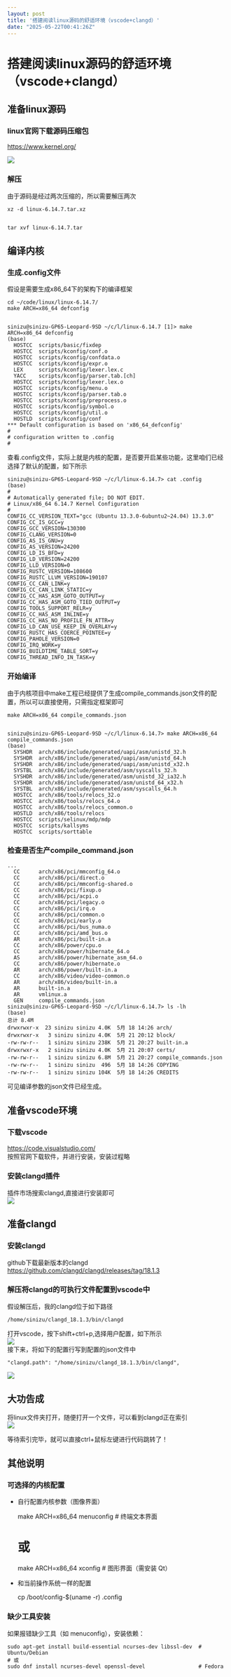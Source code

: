 ```yaml
---
layout: post
title: '搭建阅读linux源码的舒适环境（vscode+clangd）'
date: "2025-05-22T00:41:26Z"
---
```

搭建阅读linux源码的舒适环境（vscode+clangd）
===============================

准备linux源码
---------

### linux官网下载源码压缩包

https://www.kernel.org/

![](https://img2024.cnblogs.com/blog/3570185/202505/3570185-20250521200845686-713393791.png)

### 解压

由于源码是经过两次压缩的，所以需要解压两次

    xz -d linux-6.14.7.tar.xz 
    

    tar xvf linux-6.14.7.tar
    

编译内核
----

### 生成.config文件

假设是需要生成x86\_64下的架构下的编译框架

    cd ~/code/linux/linux-6.14.7/
    make ARCH=x86_64 defconfig
    

    sinizu@sinizu-GP65-Leopard-9SD ~/c/l/linux-6.14.7 [1]> make ARCH=x86_64 defconfig                                                                                                      (base) 
      HOSTCC  scripts/basic/fixdep
      HOSTCC  scripts/kconfig/conf.o
      HOSTCC  scripts/kconfig/confdata.o
      HOSTCC  scripts/kconfig/expr.o
      LEX     scripts/kconfig/lexer.lex.c
      YACC    scripts/kconfig/parser.tab.[ch]
      HOSTCC  scripts/kconfig/lexer.lex.o
      HOSTCC  scripts/kconfig/menu.o
      HOSTCC  scripts/kconfig/parser.tab.o
      HOSTCC  scripts/kconfig/preprocess.o
      HOSTCC  scripts/kconfig/symbol.o
      HOSTCC  scripts/kconfig/util.o
      HOSTLD  scripts/kconfig/conf
    *** Default configuration is based on 'x86_64_defconfig'
    #
    # configuration written to .config
    #
    
    

查看.config文件，实际上就是内核的配置，是否要开启某些功能，这里咱们已经选择了默认的配置，如下所示

    sinizu@sinizu-GP65-Leopard-9SD ~/c/l/linux-6.14.7> cat .config                                                                                                                         (base) 
    #
    # Automatically generated file; DO NOT EDIT.
    # Linux/x86_64 6.14.7 Kernel Configuration
    #
    CONFIG_CC_VERSION_TEXT="gcc (Ubuntu 13.3.0-6ubuntu2~24.04) 13.3.0"
    CONFIG_CC_IS_GCC=y
    CONFIG_GCC_VERSION=130300
    CONFIG_CLANG_VERSION=0
    CONFIG_AS_IS_GNU=y
    CONFIG_AS_VERSION=24200
    CONFIG_LD_IS_BFD=y
    CONFIG_LD_VERSION=24200
    CONFIG_LLD_VERSION=0
    CONFIG_RUSTC_VERSION=108600
    CONFIG_RUSTC_LLVM_VERSION=190107
    CONFIG_CC_CAN_LINK=y
    CONFIG_CC_CAN_LINK_STATIC=y
    CONFIG_CC_HAS_ASM_GOTO_OUTPUT=y
    CONFIG_CC_HAS_ASM_GOTO_TIED_OUTPUT=y
    CONFIG_TOOLS_SUPPORT_RELR=y
    CONFIG_CC_HAS_ASM_INLINE=y
    CONFIG_CC_HAS_NO_PROFILE_FN_ATTR=y
    CONFIG_LD_CAN_USE_KEEP_IN_OVERLAY=y
    CONFIG_RUSTC_HAS_COERCE_POINTEE=y
    CONFIG_PAHOLE_VERSION=0
    CONFIG_IRQ_WORK=y
    CONFIG_BUILDTIME_TABLE_SORT=y
    CONFIG_THREAD_INFO_IN_TASK=y
    

### 开始编译

由于内核项目中make工程已经提供了生成compile\_commands.json文件的配置，所以可以直接使用，只需指定框架即可

    make ARCH=x86_64 compile_commands.json                                                                                              
    

    sinizu@sinizu-GP65-Leopard-9SD ~/c/l/linux-6.14.7> make ARCH=x86_64 compile_commands.json                                                                                              (base) 
      SYSHDR  arch/x86/include/generated/uapi/asm/unistd_32.h
      SYSHDR  arch/x86/include/generated/uapi/asm/unistd_64.h
      SYSHDR  arch/x86/include/generated/uapi/asm/unistd_x32.h
      SYSTBL  arch/x86/include/generated/asm/syscalls_32.h
      SYSHDR  arch/x86/include/generated/asm/unistd_32_ia32.h
      SYSHDR  arch/x86/include/generated/asm/unistd_64_x32.h
      SYSTBL  arch/x86/include/generated/asm/syscalls_64.h
      HOSTCC  arch/x86/tools/relocs_32.o
      HOSTCC  arch/x86/tools/relocs_64.o
      HOSTCC  arch/x86/tools/relocs_common.o
      HOSTLD  arch/x86/tools/relocs
      HOSTCC  scripts/selinux/mdp/mdp
      HOSTCC  scripts/kallsyms
      HOSTCC  scripts/sorttable
    
    

### 检查是否生产compile\_command.json

    ...
      CC      arch/x86/pci/mmconfig_64.o
      CC      arch/x86/pci/direct.o
      CC      arch/x86/pci/mmconfig-shared.o
      CC      arch/x86/pci/fixup.o
      CC      arch/x86/pci/acpi.o
      CC      arch/x86/pci/legacy.o
      CC      arch/x86/pci/irq.o
      CC      arch/x86/pci/common.o
      CC      arch/x86/pci/early.o
      CC      arch/x86/pci/bus_numa.o
      CC      arch/x86/pci/amd_bus.o
      AR      arch/x86/pci/built-in.a
      CC      arch/x86/power/cpu.o
      CC      arch/x86/power/hibernate_64.o
      AS      arch/x86/power/hibernate_asm_64.o
      CC      arch/x86/power/hibernate.o
      AR      arch/x86/power/built-in.a
      CC      arch/x86/video/video-common.o
      AR      arch/x86/video/built-in.a
      AR      built-in.a
      AR      vmlinux.a
      GEN     compile_commands.json
    sinizu@sinizu-GP65-Leopard-9SD ~/c/l/linux-6.14.7> ls -lh                                                                                                                              (base) 
    总计 8.4M
    drwxrwxr-x  23 sinizu sinizu 4.0K  5月 18 14:26 arch/
    drwxrwxr-x   3 sinizu sinizu 4.0K  5月 21 20:12 block/
    -rw-rw-r--   1 sinizu sinizu 238K  5月 21 20:27 built-in.a
    drwxrwxr-x   2 sinizu sinizu 4.0K  5月 21 20:07 certs/
    -rw-rw-r--   1 sinizu sinizu 6.8M  5月 21 20:27 compile_commands.json
    -rw-rw-r--   1 sinizu sinizu  496  5月 18 14:26 COPYING
    -rw-rw-r--   1 sinizu sinizu 104K  5月 18 14:26 CREDITS
    

可见编译参数的json文件已经生成。

准备vscode环境
----------

### 下载vscode

https://code.visualstudio.com/  
按照官网下载软件，并进行安装，安装过程略

### 安装clangd插件

插件市场搜索clangd,直接进行安装即可  
![](https://img2024.cnblogs.com/blog/3570185/202505/3570185-20250521203845381-1301537050.png)

准备clangd
--------

### 安装clangd

github下载最新版本的clangd  
https://github.com/clangd/clangd/releases/tag/18.1.3

### 解压将clangd的可执行文件配置到vscode中

假设解压后，我的clangd位于如下路径

    /home/sinizu/clangd_18.1.3/bin/clangd
    

打开vscode，按下shift+ctrl+p,选择用户配置，如下所示  
![](https://img2024.cnblogs.com/blog/3570185/202505/3570185-20250521202917254-1979353520.png)  
接下来，将如下的配置行写到配置的json文件中

    "clangd.path": "/home/sinizu/clangd_18.1.3/bin/clangd",
    

![](https://img2024.cnblogs.com/blog/3570185/202505/3570185-20250521202849835-901864413.png)

大功告成
----

将linux文件夹打开，随便打开一个文件，可以看到clangd正在索引  
![](https://img2024.cnblogs.com/blog/3570185/202505/3570185-20250521203214010-108601689.png)

等待索引完毕，就可以直接ctrl+鼠标左键进行代码跳转了！

其他说明
----

### 可选择的内核配置

*   自行配置内核参数（图像界面）

    make ARCH=x86_64 menuconfig  # 终端文本界面
    # 或
    make ARCH=x86_64 xconfig     # 图形界面（需安装 Qt）
    

*   和当前操作系统一样的配置

    cp /boot/config-$(uname -r) .config 
    

### 缺少工具安装

如果报错缺少工具（如 menuconfig），安装依赖：

    sudo apt-get install build-essential ncurses-dev libssl-dev  # Ubuntu/Debian
    # 或
    sudo dnf install ncurses-devel openssl-devel                 # Fedora